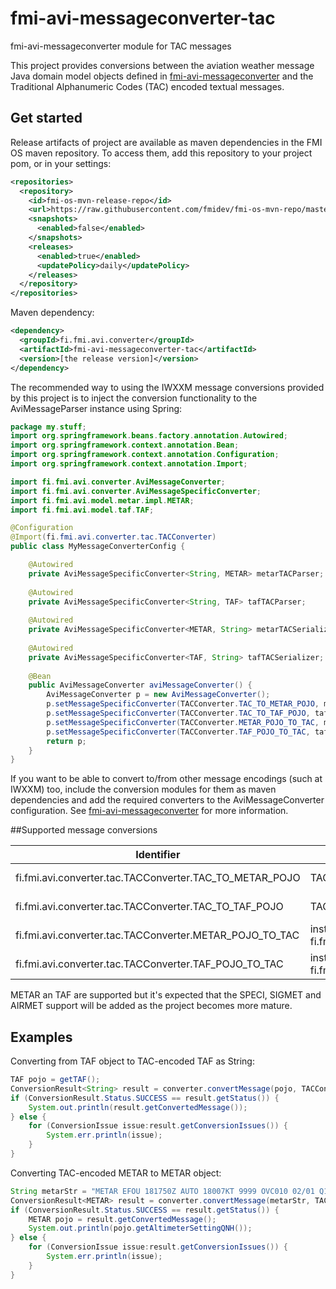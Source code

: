# fmi-avi-messageconverter-tac
fmi-avi-messageconverter module for TAC messages

This project provides conversions between the aviation weather message Java domain model objects defined
in [fmi-avi-messageconverter](https://github.com/fmidev/fmi-avi-messageconverter) and 
the Traditional Alphanumeric Codes (TAC) encoded textual messages.

## Get started
Release artifacts of project are available as maven dependencies in the FMI OS maven repository. To access them, 
add this repository to your project pom, or in your settings:

```xml
<repositories>
  <repository>
    <id>fmi-os-mvn-release-repo</id>
    <url>https://raw.githubusercontent.com/fmidev/fmi-os-mvn-repo/master</url>
    <snapshots>
      <enabled>false</enabled>
    </snapshots>
    <releases>
      <enabled>true</enabled>
      <updatePolicy>daily</updatePolicy>
    </releases>
  </repository>
</repositories>
```

Maven dependency:

```xml
<dependency>
  <groupId>fi.fmi.avi.converter</groupId>
  <artifactId>fmi-avi-messageconverter-tac</artifactId>
  <version>[the release version]</version>
</dependency>
```

The recommended way to using the IWXXM message conversions provided by this project is to inject the conversion 
functionality to the AviMessageParser instance using Spring:

```java
package my.stuff;
import org.springframework.beans.factory.annotation.Autowired;
import org.springframework.context.annotation.Bean;
import org.springframework.context.annotation.Configuration;
import org.springframework.context.annotation.Import;

import fi.fmi.avi.converter.AviMessageConverter;
import fi.fmi.avi.converter.AviMessageSpecificConverter;
import fi.fmi.avi.model.metar.impl.METAR;
import fi.fmi.avi.model.taf.TAF;

@Configuration
@Import(fi.fmi.avi.converter.tac.TACConverter)
public class MyMessageConverterConfig {

    @Autowired
    private AviMessageSpecificConverter<String, METAR> metarTACParser;
    
    @Autowired
    private AviMessageSpecificConverter<String, TAF> tafTACParser;
    
    @Autowired
    private AviMessageSpecificConverter<METAR, String> metarTACSerializer;
    
    @Autowired
    private AviMessageSpecificConverter<TAF, String> tafTACSerializer;
    
    @Bean
    public AviMessageConverter aviMessageConverter() {
        AviMessageConverter p = new AviMessageConverter();
        p.setMessageSpecificConverter(TACConverter.TAC_TO_METAR_POJO, metarTACParser);
        p.setMessageSpecificConverter(TACConverter.TAC_TO_TAF_POJO, tafTACParser);
        p.setMessageSpecificConverter(TACConverter.METAR_POJO_TO_TAC, metarTACSerializer);
        p.setMessageSpecificConverter(TACConverter.TAF_POJO_TO_TAC, tafTACSerializer);
        return p;
    }
}
```

If you want to be able to convert to/from other message encodings (such at IWXXM) too, include the conversion 
modules for them as maven dependencies and add the required converters to the AviMessageConverter configuration.
See [fmi-avi-messageconverter](https://github.com/fmidev/fmi-avi-messageconverter) for more information.


##Supported message conversions

Identifier                                                          | Input                             | Output
--------------------------------------------------------------------|-----------------------------------|-------
fi.fmi.avi.converter.tac.TACConverter.TAC_TO_METAR_POJO | TAC-encoded METAR String | instance of fi.fmi.avi.model.metar.impl.METAR
fi.fmi.avi.converter.tac.TACConverter.TAC_TO_TAF_POJO | TAC-encoded TAF String | instance of fi.fmi.avi.model.taf.TAF
fi.fmi.avi.converter.tac.TACConverter.METAR_POJO_TO_TAC | instance of fi.fmi.avi.model.metar.impl.METAR | TAC-encoded METAR String
fi.fmi.avi.converter.tac.TACConverter.TAF_POJO_TO_TAC | instance of fi.fmi.avi.model.taf.TAF | TAC-encoded TAF String

METAR an TAF are supported but it's expected that the SPECI, SIGMET and AIRMET support will be added as the project becomes more mature.

## Examples

Converting from TAF object to TAC-encoded TAF as String:

```java
TAF pojo = getTAF();
ConversionResult<String> result = converter.convertMessage(pojo, TACConverter.TAF_POJO_TO_TAC);
if (ConversionResult.Status.SUCCESS == result.getStatus()) {
    System.out.println(result.getConvertedMessage());
} else {
    for (ConversionIssue issue:result.getConversionIssues()) {
        System.err.println(issue);
    }
}
```


Converting TAC-encoded METAR to METAR object:

```java
String metarStr = "METAR EFOU 181750Z AUTO 18007KT 9999 OVC010 02/01 Q1015 R/SNOCLO=";
ConversionResult<METAR> result = converter.convertMessage(metarStr, TACConverter.TAC_TO_METAR_POJO);
if (ConversionResult.Status.SUCCESS == result.getStatus()) {
    METAR pojo = result.getConvertedMessage();
    System.out.println(pojo.getAltimeterSettingQNH());
} else {
    for (ConversionIssue issue:result.getConversionIssues()) {
        System.err.println(issue);
    }
}
```


